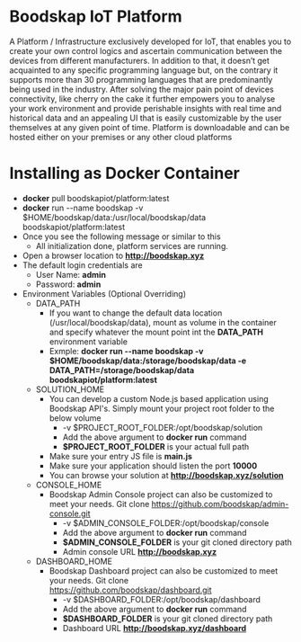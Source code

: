 # Boodskap IoT Platform
A Platform / Infrastructure exclusively developed for IoT, that enables you to create your own control logics and ascertain communication between the devices from different manufacturers. In addition to that, it doesn’t get acquainted to any specific programming language but, on the contrary it supports more than 30 programming languages that are predominantly being used in the industry. After solving the major pain point of devices connectivity, like cherry on the cake it further empowers you to analyse your work environment and provide perishable insights with real time and historical data and an appealing UI that is easily customizable by the user themselves at any given point of time. Platform is downloadable and can be hosted either on your premises or any other cloud platforms

# Installing as Docker Container
* **docker** pull boodskapiot/platform:latest
* **docker** run --name boodskap -v $HOME/boodskap/data:/usr/local/boodskap/data boodskapiot/platform:latest
* Once you see the following message or similar to this
  * All initialization done, platform services are running.
* Open a browser location to **http://boodskap.xyz**
* The default login credentials are
  * User Name: **admin**
  * Password: **admin**
* Environment Variables (Optional Overriding)
  * DATA_PATH
    * If you want to change the default data location (/usr/local/boodskap/data), mount as volume in the container and specify whatever the mount point int the **DATA_PATH** environment variable
    * Exmple: **docker run --name boodskap -v $HOME/boodskap/data:/storage/boodskap/data -e DATA_PATH=/storage/boodskap/data boodskapiot/platform:latest**
  * SOLUTION_HOME
    * You can develop a custom Node.js based application using Boodskap API's. Simply mount your project root folder to the below volume
      * -v $PROJECT_ROOT_FOLDER:/opt/boodskap/solution
      *  Add the above argument to **docker run** command
      *  **$PROJECT_ROOT_FOLDER** is your actual full path
    * Make sure your entry JS file is **main.js**
    * Make sure your application should listen the port **10000** 
    * You can browse your solution at **http://boodskap.xyz/solution**
  * CONSOLE_HOME
    * Boodskap Admin Console project can also be customized to meet your needs. Git clone https://github.com/boodskap/admin-console.git
      * -v $ADMIN_CONSOLE_FOLDER:/opt/boodskap/console
      *  Add the above argument to **docker run** command
      *  **$ADMIN_CONSOLE_FOLDER** is your git cloned directory path
      *  Admin console URL **http://boodskap.xyz**
  * DASHBOARD_HOME
    * Boodskap Dashboard project can also be customized to meet your needs. Git clone https://github.com/boodskap/dashboard.git
      * -v $DASHBOARD_FOLDER:/opt/boodskap/dashboard
      *  Add the above argument to **docker run** command
      *  **$DASHBOARD_FOLDER** is your git cloned directory path
      *  Dashboard URL **http://boodskap.xyz/dashboard**
  
